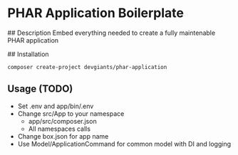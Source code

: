 # PHAR Application Boilerplate
## Description
Embed everything needed to create a fully maintenable PHAR application

## Installation
```
composer create-project devgiants/phar-application
```

## Usage (TODO)
- Set .env and app/bin/.env
- Change src/App to your namespace
  - app/src/composer.json
  - All namespaces calls 
- Change box.json for app name
- Use Model/ApplicationCommand for common model with DI and logging